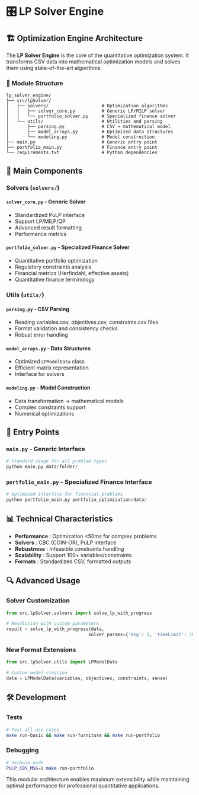 # 🎛️ LP Solver Engine

## 🏗️ Optimization Engine Architecture

The **LP Solver Engine** is the core of the quantitative optimization system. It transforms CSV data into mathematical optimization models and solves them using state-of-the-art algorithms.

### 📁 Module Structure

```
lp_solver_engine/
├── src/lpSolver/
│   ├── solvers/                    # Optimization algorithms
│   │   ├── solver_core.py          # Generic LP/MILP solver
│   │   └── portfolio_solver.py     # Specialized finance solver
│   └── utils/                      # Utilities and parsing
│       ├── parsing.py              # CSV → mathematical model
│       ├── model_arrays.py         # Optimized data structures
│       └── modeling.py             # Model construction
├── main.py                         # Generic entry point
├── portfolio_main.py               # Finance entry point
└── requirements.txt                # Python dependencies
```

## 🔧 Main Components

### **Solvers (`solvers/`)**

#### `solver_core.py` - Generic Solver
- Standardized PuLP interface
- Support LP/MILP/QP
- Advanced result formatting
- Performance metrics

#### `portfolio_solver.py` - Specialized Finance Solver  
- Quantitative portfolio optimization
- Regulatory constraints analysis
- Financial metrics (Herfindahl, effective assets)
- Quantitative finance terminology

### **Utils (`utils/`)**

#### `parsing.py` - CSV Parsing
- Reading variables.csv, objectives.csv, constraints.csv files
- Format validation and consistency checks
- Robust error handling

#### `model_arrays.py` - Data Structures
- Optimized `LPModelData` class
- Efficient matrix representation
- Interface for solvers

#### `modeling.py` - Model Construction
- Data transformation → mathematical models
- Complex constraints support
- Numerical optimizations

## 🚀 Entry Points

### `main.py` - Generic Interface
```python
# Standard usage for all problem types
python main.py data/folder/
```

### `portfolio_main.py` - Specialized Finance Interface
```python  
# Optimized interface for financial problems
python portfolio_main.py portfolio_optimization/data/
```

## 📊 Technical Characteristics

- **Performance** : Optimization <50ms for complex problems
- **Solvers** : CBC (COIN-OR), PuLP interface
- **Robustness** : Infeasible constraints handling
- **Scalability** : Support 100+ variables/constraints  
- **Formats** : Standardized CSV, formatted outputs

## 🔍 Advanced Usage

### Solver Customization
```python
from src.lpSolver.solvers import solve_lp_with_progress

# Resolution with custom parameters
result = solve_lp_with_progress(data, 
                               solver_params={'msg': 1, 'timeLimit': 300})
```

### New Format Extensions
```python  
from src.lpSolver.utils import LPModelData

# Custom model creation
data = LPModelData(variables, objectives, constraints, sense)
```

## 🛠️ Development

### Tests
```bash
# Test all use cases
make run-basic && make run-furniture && make run-portfolio
```

### Debugging
```bash
# Verbose mode
PULP_CBS_MSG=1 make run-portfolio
```

This modular architecture enables maximum extensibility while maintaining optimal performance for professional quantitative applications.
